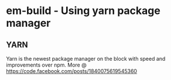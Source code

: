 # em-build - Using yarn package manager

## YARN
Yarn is the newest package manager on the block with speed and improvements over npm.
More @ https://code.facebook.com/posts/1840075619545360
